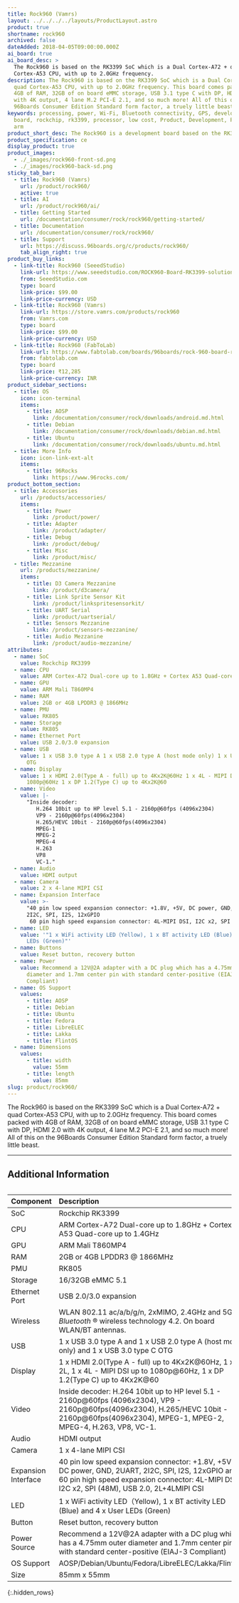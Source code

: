 ```yaml
---
title: Rock960 (Vamrs)
layout: ../../../../layouts/ProductLayout.astro
product: true
shortname: rock960
archived: false
dateAdded: 2018-04-05T09:00:00.000Z
ai_board: true
ai_board_desc: >
  The Rock960 is based on the RK3399 SoC which is a Dual Cortex-A72 + quad
  Cortex-A53 CPU, with up to 2.0GHz frequency.
description: The Rock960 is based on the RK3399 SoC which is a Dual Cortex-A72 +
  quad Cortex-A53 CPU, with up to 2.0GHz frequency. This board comes packed with
  4GB of RAM, 32GB of on board eMMC storage, USB 3.1 type C with DP, HDMI 2.0
  with 4K output, 4 lane M.2 PCI-E 2.1, and so much more! All of this on the
  96Boards Consumer Edition Standard form factor, a truely little beast.
keywords: processing, power, Wi-Fi, Bluetooth connectivity, GPS, development,
  board, rockchip, rk3399, processor, low cost, Product, Development, Platform,
  arm
product_short_desc: The Rock960 is a development board based on the RK3399 SoC
product_specification: ce
display_product: true
product_images:
  - ./_images/rock960-front-sd.png
  - ./_images/rock960-back-sd.png
sticky_tab_bar:
  - title: Rock960 (Vamrs)
    url: /product/rock960/
    active: true
  - title: AI
    url: /product/rock960/ai/
  - title: Getting Started
    url: /documentation/consumer/rock/rock960/getting-started/
  - title: Documentation
    url: /documentation/consumer/rock/rock960/
  - title: Support
    url: https://discuss.96boards.org/c/products/rock960/
    tab_align_right: true
product_buy_links:
  - link-title: Rock960 (SeeedStudio)
    link-url: https://www.seeedstudio.com/ROCK960-Board-RK3399-solution-2G-Version-p-3036.html
    from: SeeedStudio.com
    type: board
    link-price: $99.00
    link-price-currency: USD
  - link-title: Rock960 (Vamrs)
    link-url: https://store.vamrs.com/products/rock960
    from: Vamrs.com
    type: board
    link-price: $99.00
    link-price-currency: USD
  - link-title: Rock960 (FabToLab)
    link-url: https://www.fabtolab.com/boards/96boards/rock-960-board-rk3399
    from: fabtolab.com
    type: board
    link-price: ₹12,285
    link-price-currency: INR
product_sidebar_sections:
  - title: OS
    icon: icon-terminal
    items:
      - title: AOSP
        link: /documentation/consumer/rock/downloads/android.md.html
      - title: Debian
        link: /documentation/consumer/rock/downloads/debian.md.html
      - title: Ubuntu
        link: /documentation/consumer/rock/downloads/ubuntu.md.html
  - title: More Info
    icon: icon-link-ext-alt
    items:
      - title: 96Rocks
        link: https://www.96rocks.com/
product_bottom_section:
  - title: Accessories
    url: /products/accessories/
    items:
      - title: Power
        link: /product/power/
      - title: Adapter
        link: /product/adapter/
      - title: Debug
        link: /product/debug/
      - title: Misc
        link: /product/misc/
  - title: Mezzanine
    url: /products/mezzanine/
    items:
      - title: D3 Camera Mezzanine
        link: /product/d3camera/
      - title: Link Sprite Sensor Kit
        link: /product/linkspritesensorkit/
      - title: UART Serial
        link: /product/uartserial/
      - title: Sensors Mezzanine
        link: /product/sensors-mezzanine/
      - title: Audio Mezzanine
        link: /product/audio-mezzanine/
attributes:
  - name: SoC
    value: Rockchip RK3399
  - name: CPU
    value: ARM Cortex-A72 Dual-core up to 1.8GHz + Cortex A53 Quad-core up to 1.4GHz
  - name: GPU
    value: ARM Mali T860MP4
  - name: RAM
    value: 2GB or 4GB LPDDR3 @ 1866MHz
  - name: PMU
    value: RK805
  - name: Storage
    value: RK805
  - name: Ethernet Port
    value: USB 2.0/3.0 expansion
  - name: USB
    value: 1 x USB 3.0 type A 1 x USB 2.0 type A (host mode only) 1 x USB 3.0 type C
      OTG
  - name: Display
    value: 1 x HDMI 2.0(Type A - full) up to 4Kx2K@60Hz 1 x 4L - MIPI DSI up to
      1080p@60Hz 1 x DP 1.2(Type C) up to 4Kx2K@60
  - name: Video
    value: |-
      "Inside decoder:
         H.264 10bit up to HP level 5.1 - 2160p@60fps (4096x2304)
         VP9 - 2160p@60fps(4096x2304)
         H.265/HEVC 10bit - 2160p@60fps(4096x2304)
         MPEG-1
         MPEG-2
         MPEG-4
         H.263
         VP8
         VC-1."
  - name: Audio
    value: HDMI output
  - name: Camera
    value: 2 x 4-lane MIPI CSI
  - name: Expansion Interface
    value: >-
      "40 pin low speed expansion connector: +1.8V, +5V, DC power, GND, 2UART,
      2I2C, SPI, I2S, 12xGPIO
       60 pin high speed expansion connector: 4L-MIPI DSI, I2C x2, SPI (48M), USB 2.0, 2L+4LMIPI CSI"
  - name: LED
    value: '"1 x WiFi activity LED（Yellow), 1 x BT activity LED (Blue) and 4 x User
      LEDs (Green)"'
  - name: Buttons
    value: Reset button, recovery button
  - name: Power
    value: Recommend a 12V@2A adapter with a DC plug which has a 4.75mm outer
      diameter and 1.7mm center pin with standard center-positive (EIAJ-3
      Compliant)
  - name: OS Support
    values:
      - title: AOSP
      - title: Debian
      - title: Ubuntu
      - title: Fedora
      - title: LibreELEC
      - title: Lakka
      - title: FlintOS
  - name: Dimensions
    values:
      - title: width
        value: 55mm
      - title: length
        value: 85mm
slug: product/rock960/
---
```

The Rock960 is based on the RK3399 SoC which is a Dual Cortex-A72 + quad Cortex-A53 CPU, with up to 2.0GHz frequency. This board comes packed with 4GB of RAM, 32GB of on board eMMC storage, USB 3.1 type C with DP, HDMI 2.0 with 4K output, 4 lane M.2 PCI-E 2.1, and so much more! All of this on the 96Boards Consumer Edition Standard form factor, a truely little beast.

***

## Additional Information
<div style="overflow-x:scroll;" markdown="1">

| Component           | Description                              |
| :------------------ | :--------------------------------------- |
| SoC                 | Rockchip RK3399                          |
| CPU                 | ARM Cortex-A72 Dual-core up to 1.8GHz + Cortex A53 Quad-core up to 1.4GHz |
| GPU                 | ARM Mali T860MP4                         |
| RAM                 | 2GB or 4GB LPDDR3 @ 1866MHz              |
| PMU                 | RK805                                    |
| Storage             | 16/32GB eMMC 5.1                         |
| Ethernet Port       | USB 2.0/3.0 expansion                    |
| Wireless            | WLAN 802.11 ac/a/b/g/n, 2xMIMO, 2.4GHz and 5Ghz, _Bluetooth_ ® wireless technology 4.2. On board WLAN/BT antennas. |
| USB                 | 1 x USB 3.0 type A and 1 x USB 2.0 type A (host mode only) and 1 x USB 3.0 type C OTG |
| Display             | 1 x HDMI 2.0(Type A - full) up to 4Kx2K@60Hz, 1 x 2L, 1 x 4L - MIPI DSI up to 1080p@60Hz, 1 x DP 1.2(Type C) up to 4Kx2K@60 |
| Video               | Inside decoder: H.264 10bit up to HP level 5.1 - 2160p@60fps (4096x2304), VP9 - 2160p@60fps(4096x2304), H.265/HEVC 10bit - 2160p@60fps(4096x2304),  MPEG-1, MPEG-2, MPEG-4, H.263, VP8, VC-1. |
| Audio               | HDMI output                              |
| Camera              | 1 x 4-lane MIPI CSI                      |
| Expansion Interface | 40 pin low speed expansion connector: +1.8V, +5V, DC power, GND, 2UART, 2I2C, SPI, I2S, 12xGPIO and 60 pin high speed expansion connector: 4L-MIPI DSI, I2C x2, SPI (48M), USB 2.0, 2L+4LMIPI CSI |
| LED                 | 1 x WiFi activity LED（Yellow), 1 x BT activity LED (Blue) and 4 x User LEDs (Green) |
| Button              | Reset button, recovery button            |
| Power Source        | Recommend a 12V@2A adapter with a DC plug which has a 4.75mm outer diameter and 1.7mm center pin with standard center-positive (EIAJ-3 Compliant) |
| OS Support          | AOSP/Debian/Ubuntu/Fedora/LibreELEC/Lakka/FlintOS |
| Size                | 85mm x 55mm                              |

{:.hidden_rows}

</div>
